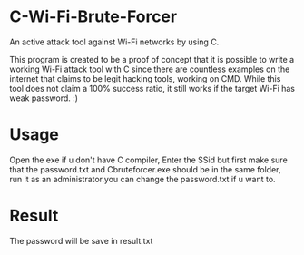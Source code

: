 # C-Wi-Fi-Brute-Forcer
An active attack tool against Wi-Fi networks by using C.

This program is created to be a proof of concept that it is possible to write a working Wi-Fi attack tool with C since there are countless examples on the internet that claims to be legit hacking tools, working on CMD. While this tool does not claim a 100% success ratio, it still works if the target Wi-Fi has weak password. :)
# Usage
Open the exe if u don't have C compiler, Enter the SSid but first make sure that the password.txt and  Cbruteforcer.exe should be in the same folder, run it as an administrator.you can change the password.txt if u want to.
# Result
The password will be save in result.txt
